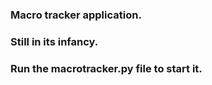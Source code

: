 ### Macro tracker application.
### Still in its infancy.
### Run the macrotracker.py file to start it.
